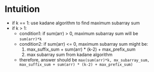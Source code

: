 # Intuition

- if k == 1: use kadane algorithm to find maximum subarray sum
- if k > 1:
    - condition1: if sum(arr) > 0, maximum subarray sum will be `sum(arr)*k`
    - condition2: if sum(arr) <= 0, maximum subarray sum might be:
        1. max_suffix_sum + sum(arr) * (k-2) + max_prefix_sum
        2. max subarray sum from kadane algorithm
    - therefore, answer should be `max(sum(arr)*k, mx_subarray_sum, max_suffix_sum + sum(arr) * (k-2) + max_prefix_sum)`